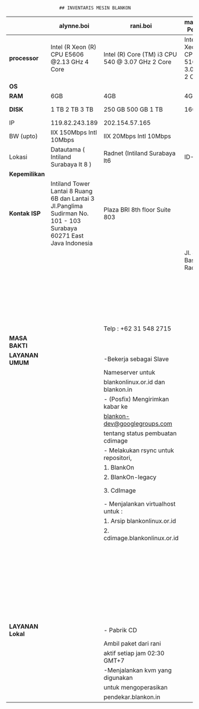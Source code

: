 						## INVENTARIS MESIN BLANKON
  
    
|             |  **alynne.boi**     |    **rani.boi**       |      **marya.boi**  Pensiun     |   **waljinah.boi**   |      **yeyen.boi**  Pensiun      |    **waw.boi**        |  **cahyono.bin**     |  
|-------------|---------------------|-----------------------|---------------------------------|----------------------|----------------------------------|-----------------------|----------------------|  
|**processor**| Intel (R Xeon (R)  CPU E5606  @2.13 GHz  4 Core | Intel (R)  Core (TM) i3  CPU 540  @ 3.07 GHz  2 Core  | Intel (R) Xeon (R)  CPU 5160  @ 3.00 GHz  2 Core | Intel (R) Atom (TM)  CPU D525  @ 1.80 GHz  2 Core  | Intel (R)  Core(TM) 2 Duo  CPU 4300  @ 1.80 GHz  2 Core | Raspberry Pi  type B  ARM 11  @ 700 MHz | Intel  8 Core|  
|     **OS**  |   | | |   |  |                   |
|    **RAM**  | 6GB  | 4GB | 4GB  | 4GB  | 6GB  | 256MB  | 6GB               |
|   **DISK**  |1 TB  2 TB  3 TB |250 GB  500 GB  1 TB | 160 GB | 32 GB   | 320 GB  320 GB |   |     |
|       IP    | 119.82.243.189 | 202.154.57.165 |  | 103.28.22.8 | 202.6.233.56 | 202.162.202.210 | 203.34.118.43  
|   BW (upto)     | IIX 150Mbps  Intl 10Mbps | IIX 20Mbps  Intl 10Mbps | | IIX 100Mbps  Intl 2Mbps| IIX 50Mbps  Intl 512Kbps  | IIX 1Mbps  Intl 1Mbps |  |
|     Lokasi      | Datautama  ( Intiland  Surabaya lt 8 )  | Radnet  (Intiland  Surabaya lt6 | ID-SIRTII  | Soerabaia  Networks  Gedung Tifa  | Padinet  IDCD3 | Nusanet  Graha Pena | ID-SIRTII  (Containner)       |
|**Kepemilikan**  | |  |   |   |  | Hibah  Rockybars.com |                   |
|**Kontak ISP**   | Intiland Tower  Lantai 8 Ruang 6B dan  Lantai 3  Jl.Panglima Sudirman  No. 101 - 103 Surabaya  60271 East Java Indonesia  | Plaza BRI 8th floor  Suite 803    |   | Gedung Artha Graha lt 26  Jl. Jend Sudirman | |  |  |
|                 |                                || Jl. Jend Basuki Rachmat  ||                                   || Kav. 21-23                             ||                                   ||                                 ||                   |
||              ||       || No.122 Surabaya 21 60271 ||                    || Senayan, Kebayoran Baru ||                   ||                        ||                          |
|                 ||                  || Phone:(031) 532 0170.  ||                           ||                    || Jakarta Selatan 12190   ||                    ||                 |
|                 ||               || (031) 547 5678           ||                                   ||                                   ||                                        || DKI Jakarta                     ||                                 ||                   |
|                 || Telp : +62 31 548 2715                 ||                          ||                                   ||                                        ||                                   ||                                 ||                   |
| **MASA BAKTI**  ||                                        ||                          ||  2010-24/02/2013                  ||                                        ||                                   ||                                 ||                   |  
|**LAYANAN UMUM** || -Bekerja sebagai Slave                 ||                          || - Bekerja sebagai dns master      || - Kumpulan sistem irgsh, terdiri :    ||-Bekerja sebagai server web        || -Bekerja sebagai server web     ||                   |
|                 || Nameserver untuk                       ||                          || untuk blankon.in,dan              || 1. Web irgsh -digunakan untuk         || mnjalankan virtualhost berikut: ||                   |
|                 || blankonlinux.or.id dan blankon.in      ||                          || slave untuk blankonlinux.or.id    || interaksi dengan tim pemaket         || 1. peduli.{.boi,bin}          || menjalankan virtualhost     ||                   |
|                 || - (Posfix) Mengirimkan kabar ke        ||                          || - Melayani nfs untuk local        || 2.taskinit -menerima input dari        || 2. panduan.boi,                  ||  waw.blankon.in                 ||                   |
|                 || blankon-dev@googlegroups.com           ||                          || ip repo buaya.klas.or.id                  || web dan menyebarkan tugas                   || - Bekerja sebagai             ||                       ||                   |
|                 || tentang status pembuatan cdimage       ||                          || tentang status pembuatan cdimage  || pembangunan                            || bind slave dns *.boi *.bin        ||                                 ||                   |
|                 || - Melakukan rsync untuk repositori,    ||                         ||-Replikasi repositori antara server|| 3. celeryd+rabbitmq -distributor       ||                                  ||                                 ||                   |
|                 || 1. BlankOn                             ||                          || allyne dengan rani dijalankan     || pesan ke mesin-mesin pembangun         ||                                   ||                                 ||                   |
|                 || 2. BlankOn-legacy                          ||                          || oleh srip mirror-blankon.sh       || -Bekerja sebagai server web,           ||                                   ||                                 ||                   |
|                 || 3. CdImage                             || mirror cdimage & arsip   ||                                   || menjalankan virtualhost berikut :      ||                                   ||                                ||                   |
|                 || - Menjalankan virtualhost untuk :      ||-Menjalankan virtualhost untuk:||                                   || 1. aku.blankonlinux.or.id             ||                                   ||                                 ||                   |
|                 || 1. Arsip blankonlinux.or.id                  || dev.blankonlinux.or.id   ||                                   || 2. arsip.blankonlinux.or.id           ||                                   ||                                 ||                   |
|                 || 2. cdimage.blankonlinux.or.id              ||                          ||                                   || 3. www.blankonlinux.or.id              ||                                  ||                                 ||                   |
|                 ||                                        ||                          ||                                   || 4. changelogs.blankonlinux.or.id       ||                                   ||                                ||                   |
|                 ||                                        ||                          ||                                  || 5. waljinah.blankonlinux.or.id         ||                                  ||                                 ||                   |
|                 ||                                        ||                          ||                                   || 6. waljinah.blankon.id                 ||                                   ||                                 ||                   |
|                 ||                                        ||                          ||                                   || 7. di.blankon.in                      ||                                   ||                                 ||                   |
|                 ||                                        ||                          ||                                  || 8. www.blankon.in                      ||                                   ||                                 ||                   |
|                 ||                                        ||                          ||                                   || 9. ayo.semuanya.di.blankon.in          ||                                   ||                                 ||                   |
|                 ||                                        ||                          ||                                   || 10. forum.blankonlinux.or.id           ||                                   ||                                 ||                   |
|                 ||                                        ||           || 11. i15n.blankonlinux.or.id            ||                                   ||                                 ||                            |
|                 ||                                        ||                          ||                                   || 12. irclog.blankon.in                  ||                                   ||                                 ||                   |
|                 ||                                        ||                          ||                                   || 13. irgsh.blankonlinux.or.id           ||                                   ||                                 ||                   |
|                 ||                                        ||                          || 14. p.blankon.in                       ||                                   ||                                 ||                   |
|                 ||                                        ||                          ||                                   || 15. irgsh2.blankonlinux.or.id          ||                                   ||                                 ||                   |
|                 ||                                        ||                          ||                                   || 16. konf.blankonlinux.or.id            ||                                   ||                                 ||                   |
|                 ||                          ||                                   ||                                   || 17. konf2010.blankonlinux.or.id        ||                                   ||                                 ||                   |
|                 ||                                        ||                         ||                                   || 18. konf2011.blankonlinux.or.id        ||                                   ||                                 ||                   |
|                 ||                                        ||                          ||                                   || 19. konf2012.blankonlinux.or.id       ||                                   ||                                 ||                   |
|                 ||                                        ||                          || 20. manokwari.blankonlinux.or.id       ||                                   ||                                 ||                            |
|                 ||                                        ||                        ||                                   || 21. sajadah.blankonlinux.or.id         ||                                   ||                               ||                   |
|                 ||                                        ||                          ||                                   || 22. security.blankonlinux.or.id      ||                                   ||                               ||                   |
|                 ||                                        ||                      ||                             || 23. serambi.blankonlinux.or.id        ||                                   ||                               ||                   |
|                 ||                                        ||                          ||                                   ||                                        || 24. tempel.blankon.in          ||                                   ||                   |
|                 ||                                        ||                          ||                                  || 25. w.blankon.in                   ||                             ||                              ||                            |
|**LAYANAN Lokal** || - Pabrik CD                            ||                          ||                                   ||                         ||                           ||                   |
|                  || Ambil paket dari rani                  ||                          ||                                   ||                                                 ||                                   ||                   |
|                  || aktif setiap jam 02:30 GMT+7           ||                          ||                                   ||                                        ||                                   ||                       ||                   |
|                  || -Menjalankan kvm yang digunakan        ||                          ||                                   ||                                        ||                                   ||                                 ||                   |
|                  || untuk mengoperasikan                   ||                          ||                                   ||                                        ||                                   ||                                 ||                   |
|                  || pendekar.blankon.in                    ||                          ||                                   ||                                        ||                                   ||                                 ||                   |  

